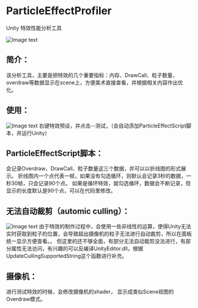 # ParticleEffectProfiler
Unity 特效性能分析工具


![Image text](https://github.com/sunbrando/ParticleEffectProfiler/blob/master/Document/QQ%E6%88%AA%E5%9B%BE20190126164833.png)

简介：
---
该分析工具，主要是把特效的几个重要指标：内存、DrawCall、粒子数量、overdraw等数据显示在scene上，方便美术直接查看，并根据相关内容作出优化。

使用：
---
![Image text](https://github.com/sunbrando/ParticleEffectProfiler/blob/master/Document/QQ%E6%88%AA%E5%9B%BE20190126165417.png)
右键特效预设，并点击--测试，（会自动添加ParticleEffectScript脚本，并运行Unity）

ParticleEffectScript脚本：
---
会记录Overdraw、DrawCall、粒子数量这三个数据，并可以以折线图的形式展示。
折线图内一个点代表一帧，如果没有勾选循环，则默认会记录3秒的数据，一秒30帧，只会记录90个点。
如果是循环特效，就勾选循环，数据会不断记录，但显示的长度默认是90个点，可以在代码里修改。

无法自动裁剪（automic culling）：
---
![Image text](https://github.com/sunbrando/ParticleEffectProfiler/blob/master/Document/QQ%E5%9B%BE%E7%89%8720190126171957.png)
由于特效的制作过程中，会使用一些非线性的运算，使得Unity无法实时获取到粒子的位置，会导致超出摄像机的粒子无法进行自动裁剪，所以在面板统一显示方便查看。。
但这里的还不够全面，有部分无法自动裁剪没法进行，有部分属性无法访问，有兴趣的可以反编译UnityEditor.dll，根据UpdateCullingSupportedString这个函数进行补充。

摄像机：
---
进行测试特效的时候，会修改摄像机的shader， 显示成类似Scene视图的Overdraw模式。
